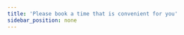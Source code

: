 ```yaml
---
title: 'Please book a time that is convenient for you'
sidebar_position: none
---
```


<!-- Calendly inline widget begin -->
<div class="calendly-inline-widget" data-url="https://calendly.com/orgchemcoach/15min" style="min-width:320px;height:1024px;"></div>
<script type="text/javascript" src="https://assets.calendly.com/assets/external/widget.js"></script>
<!-- Calendly inline widget end -->